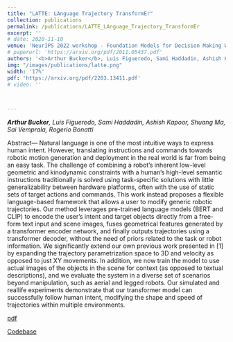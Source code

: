 ```yaml
---
title: "LATTE: LAnguage Trajectory TransformEr"
collection: publications
permalink: /publications/LATTE_LAnguage_Trajectory_TransformEr
excerpt: ''
# date: 2020-11-10
venue: 'NeurIPS 2022 workshop - Foundation Models for Decision Making Workshop at '
# paperurl: 'https://arxiv.org/pdf/2011.05437.pdf'
authors: '<b>Arthur Bucker</b>, Luis Figueredo, Sami Haddadin, Ashish Kapoor, Shuang Ma, Sai Vemprala, Rogerio Bonatti'
img: "/images/publications/latte.png"
width: '17%'
pdf: 'https://arxiv.org/pdf/2203.13411.pdf'
# video: '' 



---
```


*<b>Arthur Bucker</b>, Luis Figueredo, Sami Haddadin, Ashish Kapoor, Shuang Ma, Sai Vemprala, Rogerio Bonatti*

Abstract— Natural language is one of the most intuitive ways to express human intent. However, translating instructions and commands towards robotic motion generation and deployment in the real world is far from being an easy task. The challenge of combining a robot’s inherent low-level geometric and kinodynamic constraints with a human’s high-level semantic instructions traditionally is solved using task-specific solutions with little generalizability between hardware platforms, often with the use of static sets of target actions and commands. This work instead proposes a flexible language-based framework that allows a user to modify generic robotic trajectories. Our method leverages pre-trained language models (BERT and CLIP) to encode the user’s intent and target objects directly from a free-form text input and scene images, fuses geometrical features generated by a transformer encoder network, and finally outputs trajectories using a transformer decoder, without the need of priors related to the task or robot information. We significantly extend our own previous work presented in [1] by expanding the trajectory parametrization space to 3D and velocity as opposed to just XY movements. In addition, we now train the model to use actual images of the objects in the scene for context (as opposed to textual descriptions), and we evaluate the system in a diverse set of scenarios beyond manipulation, such as aerial and legged robots. Our simulated and reallife experiments demonstrate that our transformer model can successfully follow human intent, modifying the shape and speed of trajectories within multiple environments. 

[pdf](https://arxiv.org/pdf/2208.02918.pdf)

[Codebase](https://github.com/arthurfenderbucker/LaTTe-Language-Trajectory-TransformEr.git)

